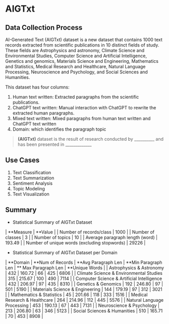 # AIGTxt

## Data Collection Process
AI-Generated Text (AIGTxt) dataset is a new dataset that contains 1000 text records extracted from scientific publications in 10 distinct fields of study. These fields are Astrophysics and astronomy, Climate Science and Environmental Studies, Computer Science and Artificial Intelligence, Genetics and genomics, Materials Science and Engineering, Mathematics and Statistics, Medical Research and Healthcare, Natural Language Processing, Neuroscience and Psychology, and Social Sciences and Humanities. 

This dataset has four columns:
1. Human text written: Extracted paragraphs from the scientific publications.
2. ChatGPT text written: Manual interaction with ChatGPT to rewrite the extracted human paragraphs.
3. Mixed text written: Mixed paragraphs from human text written and ChatGPT text written 
4. Domain: which identifies the paragraph topic

> **(AIGTxt)** dataset is the result of research conducted by __________ and has been presented in _____________

## Use Cases
1. Text Classification
2. Text Summarization
3. Sentiment Analysis
4. Topic Modeling
5. Text Visualization

## Summary
- Statistical Summary of AIGTxt Dataset
  
| **Measure                                      | **Value  |
| Number of records/class                        | 1000     |
| Number of classes                              | 3        |
| Number of topics                               | 10       |
| Average paragraph length (word)                | 193.49   |
| Number of unique words (excluding stopwords)   | 29226    |


- Statistical Summary of AIGTxt Dataset per Domain
  
| **Domain                                   | **Num of Records | **Avg Paragraph Len | **Min Paragraph Len | ** Max Paragraph Len | **Unique Words |
| Astrophysics & Astronomy                   | 432              | 160.72              | 66                  | 425                  | 6806           |
| Climate Science & Environmental Studies    | 315              | 215.67              | 100                 | 490                  | 7114           |
| Computer Science & Artificial Intelligence | 432              | 206.97              | 97                  | 435                  | 8310           |
| Genetics & Genomics                        | 192              | 246.80              | 97                  | 501                  | 5190           |
| Materials Science & Engineering            | 144              | 179.19              | 97                  | 312                  | 3021           |
| Mathematics & Statistics                   | 45               | 201.66              | 118                 | 333                  | 1516           |
| Medical Research & Healthcare              | 264              | 214.96              | 112                 | 445                  | 5576           |
| Natural Language Processing                | 453              | 190.13              | 67                  | 443                  | 7131           |
| Neuroscience & Psychology                  | 213              | 206.80              | 63                  | 346                  | 5123           |
| Social Sciences & Humanities               | 510              | 165.71              | 70                  | 453                  | 8908           |


